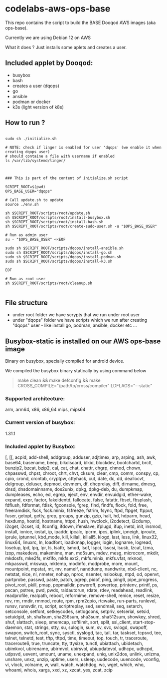 # codelabs-aws-ops-base

This repo contains the script to build the BASE Dooqod AWS images (aka ops-base).

Currently we are using Debian 12 on AWS

What it does ? Just installs some aplets and creates a user.

## Included applet by Dooqod:

- busybox
- bash
- creates a user (dqops)
- go
- ansible
- podman or docker
- k3s (light version of k8s)

## How to run ?

```shell

sudo sh ./initialize.sh

# NOTE: check if linger is enabled for user 'dqops' (we enable it when creating dqops user)
# should containe a file with username if enabled
ls /var/lib/systemd/linger/


```


```shell

### This is part of the content of initialize.sh script 

SCRIPT_ROOT=$(pwd)
OPS_BASE_USER="dqops"

# Call update.sh to update 
source ./env.sh

sh $SCRIPT_ROOT/scripts/root/update.sh
sh $SCRIPT_ROOT/scripts/root/install-busybox.sh
sh $SCRIPT_ROOT/scripts/root/install-bash.sh
sh $SCRIPT_ROOT/scripts/root/create-sudo-user.sh -u "$OPS_BASE_USER"

# Run as admin user 
su - "$OPS_BASE_USER" <<EOF

sudo sh $SCRIPT_ROOT/scripts/dqops/install-ansible.sh
sudo sh $SCRIPT_ROOT/scripts/dqops/install-go.sh
sudo sh $SCRIPT_ROOT/scripts/dqops/install-podman.sh
sudo sh $SCRIPT_ROOT/scripts/dqops/install-k3.sh

EOF

# Run as root user 
sh $SCRIPT_ROOT/scripts/root/cleanup.sh


```

## File structure
- under root folder we have scrypts that we run under root user
- under "dqops" folder we have scripts which we run after creating "dqops" user - like install go, podman, ansible, docker etc ...


## Busybox-static is installed on our AWS ops-base image
Binary on busybox, specially compiled for android device.

We compiled the busybox binary statically by using command below

> make clean && make defconfig && make CROSS_COMPILE="/path/to/cross/compiler" LDFLAGS="--static"



### Supported architecture:

arm, arm64, x86, x86_64 mips, mips64


### Current version of busybox:

1.31.1


### Included applet by Busybox:

[, [[, acpid, add-shell, addgroup, adduser, adjtimex, arp, arping, ash,
	awk, base64, basename, beep, blkdiscard, blkid, blockdev, bootchartd,
	brctl, bunzip2, bzcat, bzip2, cal, cat, chat, chattr, chgrp, chmod,
	chown, chpasswd, chpst, chroot, chrt, chvt, cksum, clear, cmp, comm,
	conspy, cp, cpio, crond, crontab, cryptpw, cttyhack, cut, date, dc, dd,
	deallocvt, delgroup, deluser, depmod, devmem, df, dhcprelay, diff,
	dirname, dmesg, dnsd, dnsdomainname, dos2unix, dpkg, dpkg-deb, du,
	dumpkmap, dumpleases, echo, ed, egrep, eject, env, envdir, envuidgid,
	ether-wake, expand, expr, factor, fakeidentd, fallocate, false,
	fatattr, fbset, fbsplash, fdflush, fdformat, fdisk, fgconsole, fgrep,
	find, findfs, flock, fold, free, freeramdisk, fsck, fsck.minix,
	fsfreeze, fstrim, fsync, ftpd, ftpget, ftpput, fuser, getopt, getty,
	grep, groups, gunzip, gzip, halt, hd, hdparm, head, hexdump, hostid,
	hostname, httpd, hush, hwclock, i2cdetect, i2cdump, i2cget, i2cset, id,
	ifconfig, ifdown, ifenslave, ifplugd, ifup, inetd, init, insmod,
	install, ionice, iostat, ip, ipaddr, ipcalc, ipcrm, ipcs, iplink,
	ipneigh, iproute, iprule, iptunnel, kbd_mode, kill, killall, killall5,
	klogd, last, less, link, linux32, linux64, linuxrc, ln, loadfont,
	loadkmap, logger, login, logname, logread, losetup, lpd, lpq, lpr, ls,
	lsattr, lsmod, lsof, lspci, lsscsi, lsusb, lzcat, lzma, lzop, makedevs,
	makemime, man, md5sum, mdev, mesg, microcom, mkdir, mkdosfs, mke2fs,
	mkfifo, mkfs.ext2, mkfs.minix, mkfs.vfat, mknod, mkpasswd, mkswap,
	mktemp, modinfo, modprobe, more, mount, mountpoint, mpstat, mt, mv,
	nameif, nanddump, nandwrite, nbd-client, nc, netstat, nice, nl, nmeter,
	nohup, nproc, nsenter, nslookup, ntpd, od, openvt, partprobe, passwd,
	paste, patch, pgrep, pidof, ping, ping6, pipe_progress, pivot_root,
	pkill, pmap, popmaildir, poweroff, powertop, printenv, printf, ps,
	pscan, pstree, pwd, pwdx, raidautorun, rdate, rdev, readahead,
	readlink, readprofile, realpath, reboot, reformime, remove-shell,
	renice, reset, resize, rev, rm, rmdir, rmmod, route, rpm, rpm2cpio,
	rtcwake, run-parts, runlevel, runsv, runsvdir, rx, script,
	scriptreplay, sed, sendmail, seq, setarch, setconsole, setfont,
	setkeycodes, setlogcons, setpriv, setserial, setsid, setuidgid, sh,
	sha1sum, sha256sum, sha3sum, sha512sum, showkey, shred, shuf, slattach,
	sleep, smemcap, softlimit, sort, split, ssl_client, start-stop-daemon,
	stat, strings, stty, su, sulogin, sum, sv, svc, svlogd, swapoff,
	swapon, switch_root, sync, sysctl, syslogd, tac, tail, tar, taskset,
	tcpsvd, tee, telnet, telnetd, test, tftp, tftpd, time, timeout, top,
	touch, tr, traceroute, traceroute6, true, truncate, tty, ttysize,
	tunctl, ubiattach, ubidetach, ubimkvol, ubirename, ubirmvol, ubirsvol,
	ubiupdatevol, udhcpc, udhcpd, udpsvd, uevent, umount, uname, unexpand,
	uniq, unix2dos, unlink, unlzma, unshare, unxz, unzip, uptime, users,
	usleep, uudecode, uuencode, vconfig, vi, vlock, volname, w, wall,
	watch, watchdog, wc, wget, which, who, whoami, whois, xargs, xxd, xz,
	xzcat, yes, zcat, zcip

